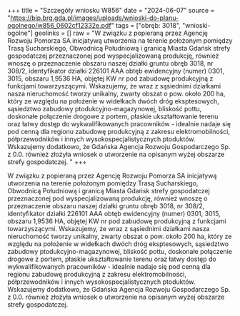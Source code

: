 +++
title = "Szczegóły wniosku W856"
date = "2024-06-07"
source = "https://bip.brg.gda.pl/images/uploads/wnioski-do-planu-ogolnego/w856_0602cf12332e.pdf"
tags = ["obręb: 3018", "wnioski-ogolne"]
geolinks = []
raw = "W związku z popieraną przez Agencję Rozwoju Pomorza SA inicjatywą utworzenia na terenie położonym pomiędzy Trasą Sucharskiego, Obwodnicą Południową i granicą Miasta Gdańsk strefy gospodatczej przeznaczonej pod wyspecjalizowaną produkcję, również wnoszę o przeznaczenie obszaru naszej działki gruntu obręb 3018, nr 308/2, identyfikator działki 226101 AAA obtęb ewidencyjny (numer) 0301, 3015, obszaru 1,9536 HA, objętej KW nr pod  zabudowę produkcyjną z funkcjami towarzyszącymi. Wskazujemy, że wraz z sąsiednimi działkami nasza nieruchomość tworzy unikalny, zwarty obszat o pow. około 200 ha, który ze względu na położenie w widełkach dwóch dróg eksptesowych, sąsiedztwo zabudowy ptodukcyjno-magazynowej, bliskość pottu, doskonałe połączenie drogowe z portem, płaskie ukształtowanie terenu oraz łatwy dostęp do wykwalifikowanych pracowników - idealnie nadaje się pod cenną dla regionu zabudowę produkcyjną z zakresu  elektromobilności, półprzewodników i innych  wysokospecjalistycznych  ptoduktów. Wskazujemy dodatkowo, że Gdańska Agencja Rozwoju Gospodarczego Sp. z 0.0. również złożyła wniosek o utworzenie na opisanym wyżej obszarze strefy gospodatczej. "
+++

W związku z popieraną przez Agencję Rozwoju Pomorza SA inicjatywą utworzenia na terenie
położonym pomiędzy Trasą Sucharskiego, Obwodnicą Południową i granicą Miasta Gdańsk strefy
gospodatczej przeznaczonej pod wyspecjalizowaną produkcję, również wnoszę o przeznaczenie obszaru
naszej działki gruntu obręb 3018, nr 308/2, identyfikator działki 226101 AAA obtęb
ewidencyjny (numer) 0301, 3015, obszaru 1,9536 HA, objętej KW nr pod
 zabudowę produkcyjną z funkcjami towarzyszącymi. Wskazujemy, że wraz z sąsiednimi działkami nasza
nieruchomość tworzy unikalny, zwarty obszat o pow. około 200 ha, który ze względu na położenie w
widełkach dwóch dróg eksptesowych, sąsiedztwo zabudowy ptodukcyjno-magazynowej, bliskość pottu,
doskonałe połączenie drogowe z portem, płaskie ukształtowanie terenu oraz łatwy dostęp do
wykwalifikowanych pracowników - idealnie nadaje się pod cenną dla regionu zabudowę produkcyjną z
zakresu  elektromobilności, półprzewodników i innych  wysokospecjalistycznych  ptoduktów.
Wskazujemy dodatkowo, że Gdańska Agencja Rozwoju Gospodarczego Sp. z 0.0. również złożyła
wniosek o utworzenie na opisanym wyżej obszarze strefy gospodatczej.



